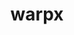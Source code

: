 ---
title: "warpx"
layout: cache
categories: [package, v0.18.1]
meta: {"versions": ["22.06"], "compilers": ["gcc@=7.3.1", "gcc@=7.5.0"], "oss": ["amzn2", "ubuntu18.04"], "platforms": ["linux"], "targets": ["aarch64", "graviton2", "x86_64", "x86_64_v3", "x86_64_v4"], "stacks": ["aws-ahug", "aws-ahug-aarch64", "e4s", "root"], "num_specs": 7, "num_specs_by_stack": {"root": 7, "e4s": 3, "aws-ahug-aarch64": 2, "aws-ahug": 2}}
spec_details: [{"hash": "6qo65t2yg3j3zpx6besjcaivzxlcbsko", "compiler": "gcc@=7.5.0", "versions": ["22.06"], "os": "ubuntu18.04", "platform": "linux", "target": "x86_64", "variants": ["+app", "~ascent", "build_type=RelWithDebInfo", "compute=omp", "dims=3", "~eb", "~ipo", "+lib", "+mpi", "+mpithreadmultiple", "+openpmd", "patches=0ae573d", "precision=double", "+psatd", "+qed", "~qedtablegen", "+shared", "+tprof"], "stacks": ["root", "e4s"], "size": "-", "tarball": "https://binaries.spack.io/v0.18.1/build_cache/linux-ubuntu18.04-x86_64/gcc-7.5.0/warpx-22.06/linux-ubuntu18.04-x86_64-gcc-7.5.0-warpx-22.06-6qo65t2yg3j3zpx6besjcaivzxlcbsko.spack"}, {"hash": "2gcqcgxkkrdwz5mj2mlkraxmdp3yohpl", "compiler": "gcc@=7.3.1", "versions": ["22.06"], "os": "amzn2", "platform": "linux", "target": "graviton2", "variants": ["+app", "~ascent", "build_type=RelWithDebInfo", "compute=omp", "dims=3", "~eb", "~ipo", "+lib", "+mpi", "+mpithreadmultiple", "+openpmd", "patches=0ae573d", "precision=double", "+psatd", "+qed", "~qedtablegen", "+shared", "+tprof"], "stacks": ["aws-ahug-aarch64", "root"], "size": "-", "tarball": "https://binaries.spack.io/v0.18.1/build_cache/linux-amzn2-graviton2/gcc-7.3.1/warpx-22.06/linux-amzn2-graviton2-gcc-7.3.1-warpx-22.06-2gcqcgxkkrdwz5mj2mlkraxmdp3yohpl.spack"}, {"hash": "2bvrkx4nj5kaou3cglwwiovvergo72v3", "compiler": "gcc@=7.3.1", "versions": ["22.06"], "os": "amzn2", "platform": "linux", "target": "aarch64", "variants": ["+app", "~ascent", "build_type=RelWithDebInfo", "compute=omp", "dims=3", "~eb", "~ipo", "+lib", "+mpi", "+mpithreadmultiple", "+openpmd", "patches=0ae573d", "precision=double", "+psatd", "+qed", "~qedtablegen", "+shared", "+tprof"], "stacks": ["aws-ahug-aarch64", "root"], "size": "-", "tarball": "https://binaries.spack.io/v0.18.1/build_cache/linux-amzn2-aarch64/gcc-7.3.1/warpx-22.06/linux-amzn2-aarch64-gcc-7.3.1-warpx-22.06-2bvrkx4nj5kaou3cglwwiovvergo72v3.spack"}, {"hash": "c4ohpdaycm62go3l3zcvzjuxx3vuxhph", "compiler": "gcc@=7.5.0", "versions": ["22.06"], "os": "ubuntu18.04", "platform": "linux", "target": "x86_64", "variants": ["+app", "~ascent", "build_type=RelWithDebInfo", "compute=omp", "dims=2", "~eb", "~ipo", "+lib", "+mpi", "+mpithreadmultiple", "+openpmd", "patches=0ae573d", "precision=double", "+psatd", "+qed", "~qedtablegen", "+shared", "+tprof"], "stacks": ["root", "e4s"], "size": "-", "tarball": "https://binaries.spack.io/v0.18.1/build_cache/linux-ubuntu18.04-x86_64/gcc-7.5.0/warpx-22.06/linux-ubuntu18.04-x86_64-gcc-7.5.0-warpx-22.06-c4ohpdaycm62go3l3zcvzjuxx3vuxhph.spack"}, {"hash": "4i2lomlppucux5wmju4hgcjufuk7o7gw", "compiler": "gcc@=7.3.1", "versions": ["22.06"], "os": "amzn2", "platform": "linux", "target": "x86_64_v3", "variants": ["+app", "~ascent", "build_type=RelWithDebInfo", "compute=omp", "dims=3", "~eb", "~ipo", "+lib", "+mpi", "+mpithreadmultiple", "+openpmd", "patches=0ae573d", "precision=double", "+psatd", "+qed", "~qedtablegen", "+shared", "+tprof"], "stacks": ["root", "aws-ahug"], "size": "-", "tarball": "https://binaries.spack.io/v0.18.1/build_cache/linux-amzn2-x86_64_v3/gcc-7.3.1/warpx-22.06/linux-amzn2-x86_64_v3-gcc-7.3.1-warpx-22.06-4i2lomlppucux5wmju4hgcjufuk7o7gw.spack"}, {"hash": "b365wqifz66p6v3lbizrnrdussvlufhi", "compiler": "gcc@=7.5.0", "versions": ["22.06"], "os": "ubuntu18.04", "platform": "linux", "target": "x86_64", "variants": ["+app", "~ascent", "build_type=RelWithDebInfo", "compute=omp", "dims=rz", "~eb", "~ipo", "+lib", "+mpi", "+mpithreadmultiple", "+openpmd", "patches=0ae573d", "precision=double", "+psatd", "+qed", "~qedtablegen", "+shared", "+tprof"], "stacks": ["root", "e4s"], "size": "-", "tarball": "https://binaries.spack.io/v0.18.1/build_cache/linux-ubuntu18.04-x86_64/gcc-7.5.0/warpx-22.06/linux-ubuntu18.04-x86_64-gcc-7.5.0-warpx-22.06-b365wqifz66p6v3lbizrnrdussvlufhi.spack"}, {"hash": "ct2j2lvoae5jqlvm63tpud7fxzj64q5y", "compiler": "gcc@=7.3.1", "versions": ["22.06"], "os": "amzn2", "platform": "linux", "target": "x86_64_v4", "variants": ["+app", "~ascent", "build_type=RelWithDebInfo", "compute=omp", "dims=3", "~eb", "~ipo", "+lib", "+mpi", "+mpithreadmultiple", "+openpmd", "patches=0ae573d", "precision=double", "+psatd", "+qed", "~qedtablegen", "+shared", "+tprof"], "stacks": ["root", "aws-ahug"], "size": "-", "tarball": "https://binaries.spack.io/v0.18.1/build_cache/linux-amzn2-x86_64_v4/gcc-7.3.1/warpx-22.06/linux-amzn2-x86_64_v4-gcc-7.3.1-warpx-22.06-ct2j2lvoae5jqlvm63tpud7fxzj64q5y.spack"}]
---